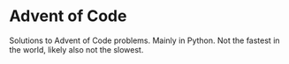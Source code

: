# Advent of Code
Solutions to Advent of Code problems. Mainly in Python. Not the fastest in the world, likely also not the slowest.
